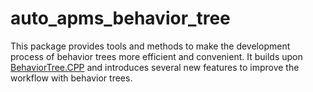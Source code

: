 # auto_apms_behavior_tree

This package provides tools and methods to make the development process of behavior trees more efficient and convenient. It builds upon [BehaviorTree.CPP](https://github.com/BehaviorTree/BehaviorTree.CPP) and introduces several new features to improve the workflow with behavior trees.
